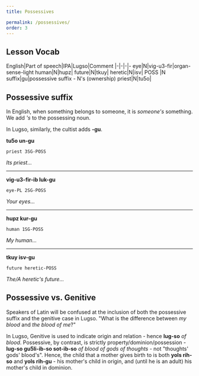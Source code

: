 ```yaml
---
title: Possessives

permalink: /possessives/
order: 3
---
```


## Lesson Vocab

English|Part of speech|IPA|Lugso|Comment
|-|-|-|-
eye|N|vig-u3-fir|organ-sense-light
human|N|hupz|
future|N|tkuy|
heretic|N|isv|
POSS |N suffix|gu|possessive suffix - N's (ownership)
priest|N|tu5o|

## Possessive suffix

In English, when something belongs to someone, it is _someone's_ something. We add _'s_ to the possessing noun.

In Lugso, similarly, the cultist adds **-gu**.

**tu5o un-gu**

`priest 3SG-POSS`

_Its priest..._

---

**vig-u3-fir-ib luk-gu**

`eye-PL 2SG-POSS`

_Your eyes..._

---

**hupz kur-gu**

`human 1SG-POSS`

_My human..._

---

**tkuy isv-gu**

`future heretic-POSS`

_The/A heretic's future..._

## Possessive vs. Genitive

Speakers of Latin will be confused at the inclusion of both the possessive suffix and the genitive case in Lugso. "What is the difference between _my blood_ and _the blood of me_?"

In Lugso, Genitive is used to indicate origin and relation - hence **lug-so** _of blood_. Possessive, by contrast, is strictly property/dominion/possession - **lug-so gu5li-ib-so sot-ib-so** _of blood of gods of thoughts_ - not "thoughts' gods' blood's". Hence, the child that a mother gives birth to is both **yols rih-so** and **yols rih-gu** - his mother's child in origin, and (until he is an adult) his mother's child in dominion. 